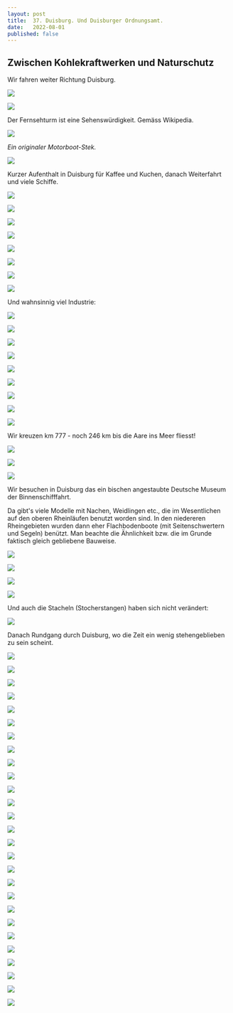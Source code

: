 ```yaml
---
layout: post
title:  37. Duisburg. Und Duisburger Ordnungsamt.
date:   2022-08-01
published: false
---
```


## Zwischen Kohlekraftwerken und Naturschutz ##

Wir fahren weiter Richtung Duisburg.

![](/img/20220801__ms_res_koeln2_0.jpg)

![](/img/20220801__ms_res_koeln2_1.jpg)

Der Fernsehturm ist eine Sehenswürdigkeit. Gemäss Wikipedia.

![](/img/20220801__ms_res_koeln2_2.jpg)

*Ein originaler Motorboot-Stek.*

![](/img/20220801__ms_res_koeln2_3.jpg)

Kurzer Aufenthalt in Duisburg für Kaffee und Kuchen, danach Weiterfahrt und viele Schiffe.

![](/img/20220801__ms_res_koeln2_4.jpg)

![](/img/20220801__ms_res_koeln2_5.jpg)

![](/img/20220801__ms_res_koeln2_6.jpg)

![](/img/20220801__ms_res_koeln2_7.jpg)

![](/img/20220801__ms_res_koeln2_8.jpg)

![](/img/20220801__ms_res_koeln2_9.jpg)

![](/img/20220801__ms_res_koeln2_10.jpg)

![](/img/20220801__ms_res_koeln2_11.jpg)

Und wahnsinnig viel Industrie:

![](/img/20220801__ms_res_koeln2_12.jpg)

![](/img/20220801__ms_res_koeln2_13.jpg)

![](/img/20220801__ms_res_koeln2_14.jpg)

![](/img/20220801__ms_res_koeln2_15.jpg)

![](/img/20220801__ms_res_koeln2_16.jpg)

![](/img/20220801__ms_res_koeln2_17.jpg)

![](/img/20220801__ms_res_koeln2_18.jpg)

![](/img/20220801__ms_res_koeln2_19.jpg)

![](/img/20220801__ms_res_koeln2_20.jpg)

Wir kreuzen km 777 - noch 246 km bis die Aare ins Meer fliesst!

![](/img/20220801__ms_res_koeln2_21.jpg)

![](/img/20220801__ms_res_koeln2_22.jpg)

![](/img/20220801__ms_res_koeln2_23.jpg)

Wir besuchen in Duisburg das ein bischen angestaubte Deutsche Museum der Binnenschifffahrt.

Da gibt's viele Modelle mit Nachen, Weidlingen etc., die im Wesentlichen auf den oberen Rheinläufen benutzt worden sind.
In den niedereren Rheingebieten wurden dann eher Flachbodenboote (mit Seitenschwertern und Segeln) benützt. Man beachte die Ähnlichkeit bzw. die im Grunde faktisch gleich gebliebene Bauweise.

![](/img/20220801__ms_res_koeln2_24.jpg)

![](/img/20220801__ms_res_koeln2_25.jpg)

![](/img/20220801__ms_res_koeln2_26.jpg)

![](/img/20220801__ms_res_koeln2_27.jpg)

Und auch die Stacheln (Stocherstangen) haben sich nicht verändert:

![](/img/20220801__ms_res_koeln2_28.jpg)

Danach Rundgang durch Duisburg, wo die Zeit ein wenig stehengeblieben zu sein scheint.

![](/img/20220801__ms_res_koeln2_29.jpg)

![](/img/20220801__ms_res_koeln2_30.jpg)

![](/img/20220801__ms_res_koeln2_31.jpg)

![](/img/20220801__ms_res_koeln2_32.jpg)

![](/img/20220801__ms_res_koeln2_33.jpg)

![](/img/20220801__ms_res_koeln2_34.jpg)

![](/img/20220801__ms_res_koeln2_35.jpg)

![](/img/20220801__ms_res_koeln2_36.jpg)

![](/img/20220801__ms_res_koeln2_37.jpg)

![](/img/20220801__ms_res_koeln2_38.jpg)

![](/img/20220801__ms_res_koeln2_39.jpg)

![](/img/20220801__ms_res_koeln2_40.jpg)

![](/img/20220801__ms_res_koeln2_41.jpg)

![](/img/20220801__ms_res_koeln2_42.jpg)

![](/img/20220801__ms_res_koeln2_43.jpg)

![](/img/20220801__ms_res_koeln2_44.jpg)

![](/img/20220801__ms_res_koeln2_45.jpg)

![](/img/20220801__ms_res_koeln2_46.jpg)

![](/img/20220801__ms_res_koeln2_47.jpg)

![](/img/20220801__ms_res_koeln2_48.jpg)

![](/img/20220801__ms_res_koeln2_49.jpg)

![](/img/20220801__ms_res_koeln2_50.jpg)

![](/img/20220801__ms_res_koeln2_51.jpg)

![](/img/20220801__ms_res_koeln2_52.jpg)

![](/img/20220801__ms_res_koeln2_53.jpg)

![](/img/20220801__ms_res_koeln2_54.jpg)

![](/img/20220801__ms_res_koeln2_55.jpg)

